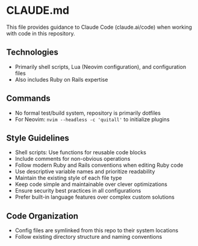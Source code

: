 # CLAUDE.md

This file provides guidance to Claude Code (claude.ai/code) when working with code in this repository.

## Technologies
- Primarily shell scripts, Lua (Neovim configuration), and configuration files
- Also includes Ruby on Rails expertise

## Commands
- No formal test/build system, repository is primarily dotfiles
- For Neovim: `nvim --headless -c 'quitall'` to initialize plugins

## Style Guidelines
- Shell scripts: Use functions for reusable code blocks
- Include comments for non-obvious operations
- Follow modern Ruby and Rails conventions when editing Ruby code
- Use descriptive variable names and prioritize readability
- Maintain the existing style of each file type
- Keep code simple and maintainable over clever optimizations
- Ensure security best practices in all configurations
- Prefer built-in language features over complex custom solutions

## Code Organization
- Config files are symlinked from this repo to their system locations
- Follow existing directory structure and naming conventions